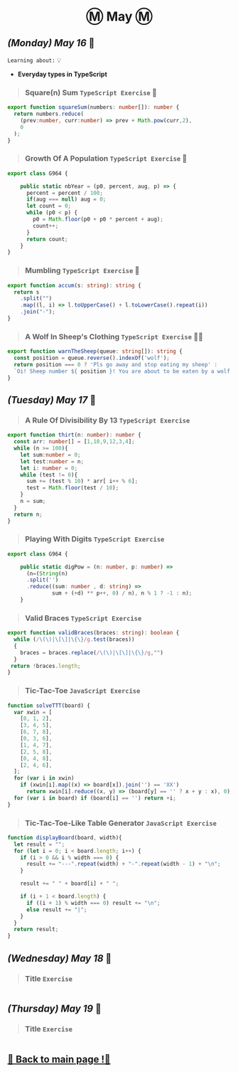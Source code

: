 <h1 align="center">Ⓜ️ May Ⓜ️</h1>

## _(Monday) May 16_ 📢

`Learning about:` 💡
* **Everyday types in TypeScript**

>### Square(n) Sum `TypeScript Exercise` 🧮
```typescript 
export function squareSum(numbers: number[]): number {
  return numbers.reduce(
    (prev:number, curr:number) => prev + Math.pow(curr,2),
    0
  );
}
```

>### Growth Of A Population `TypeScript Exercise` 🧟
```typescript 
export class G964 {

    public static nbYear = (p0, percent, aug, p) => {
      percent = percent / 100;
      if(aug === null) aug = 0; 
      let count = 0;
      while (p0 < p) {
        p0 = Math.floor(p0 + p0 * percent + aug);
        count++;
      }  
      return count; 
    }
}
```

>### Mumbling `TypeScript Exercise` 🙊
```typescript 
export function accum(s: string): string {
  return s
    .split("")
    .map((l, i) => l.toUpperCase() + l.toLowerCase().repeat(i))
    .join("-");
}
```

>### A Wolf In Sheep's Clothing `TypeScript Exercise` 🐺🐑
```typescript 
export function warnTheSheep(queue: string[]): string {
  const position = queue.reverse().indexOf('wolf');
  return position === 0 ? 'Pls go away and stop eating my sheep' : 
  `Oi! Sheep number ${ position }! You are about to be eaten by a wolf!`;
}
```
    
## _(Tuesday) May 17_ 📢
>### A Rule Of Divisibility By 13  `TypeScript Exercise`
```typescript 
export function thirt(n: number): number {
  const arr: number[] = [1,10,9,12,3,4];
  while (n >= 100){
    let sum:number = 0;
    let test:number = n;
    let i: number = 0;
    while (test != 0){
      sum += (test % 10) * arr[ i++ % 6];
      test = Math.floor(test / 10);
    }
    n = sum;
  }
  return n;
}
```

>### Playing With Digits `TypeScript Exercise`
```typescript 
export class G964 {

    public static digPow = (n: number, p: number) =>
      (n=(String(n)
      .split('')
      .reduce((sum: number , d: string) => 
              sum + (+d) ** p++, 0) / n), n % 1 ? -1 : n);
    }
```

>### Valid Braces `TypeScript Exercise`
```typescript 
export function validBraces(braces: string): boolean {
  while (/\(\)|\[\]|\{\}/g.test(braces))
  {
    braces = braces.replace(/\(\)|\[\]|\{\}/g,"")
  }
 return !braces.length;
}
```

>### Tic-Tac-Toe `JavaScript Exercise`
```javascript 
function solveTTT(board) {
  var xwin = [
    [0, 1, 2],
    [3, 4, 5],
    [6, 7, 8],
    [0, 3, 6],
    [1, 4, 7],
    [2, 5, 8],
    [0, 4, 8],
    [2, 4, 6],
  ];
  for (var i in xwin)
    if (xwin[i].map((x) => board[x]).join('') == 'XX')
      return xwin[i].reduce((x, y) => (board[y] == '' ? x + y : x), 0);
  for (var i in board) if (board[i] == '') return +i;
}
```

>### Tic-Tac-Toe-Like Table Generator `JavaScript Exercise`
```javascript 
function displayBoard(board, width){
  let result = "";
  for (let i = 0; i < board.length; i++) {
    if (i > 0 && i % width === 0) {
      result += "---".repeat(width) + "-".repeat(width - 1) + "\n";
    }

    result += " " + board[i] + " ";

    if (i + 1 < board.length) {
      if ((i + 1) % width === 0) result += "\n";
      else result += "|";
    }
  }
  return result;
}
```

## _(Wednesday) May 18_ 📢
>### Title `Exercise`
```typescript 

```

## _(Thursday) May 19_ 📢
>### Title `Exercise`
```typescript 

```

## [📎 Back to main page !📎](/home/readAura.md)

